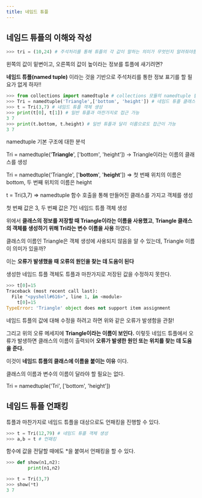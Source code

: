 ```yaml
---
title: 네임드 튜플
---
```


## 네임드 튜플의 이해와 작성

```python
>>> tri = (10,24) # 주석처리를 통해 튜플의 각 값이 말하는 의미가 무엇인지 알려줘야함.
```

왼쪽의 값이 밑변이고, 오른쪽의 값이 높이라는 정보를 튜플에 새기려면?

**네임드 튜플(named tuple)** 이라는 것을 기반으로 주석처리를 통한 정보 표기를 할 필요가 없게 하자!!

```python
>>> from collections import namedtuple # collections 모듈의 namedtuple 함수 호출
>>> Tri = namedtuple('Triangle',['bottom', 'height']) # 네임드 튜플 클래스 생성
>>> t = Tri(3,7) # 네임드 튜플 객체 생성
>>> print(t[0], t[1]) # 일반 튜플과 마찬가지로 접근 가능
3 7
>>> print(t.bottom, t.height) # 일반 튜플과 달리 이름으로도 접근이 가능
3 7
```

namedtuple 기본 구조에 대한 분석

Tri = namedtuple('**Triangle**', ['bottom', 'height']) -> Triangle이라는 이름의 클래스를 생성

Tri = namedtuple('Triangle', ['**bottom**', '**height**']) => 첫 번째 위치의 이름은 bottom, 두 번째 위치의 이름은 height

t = Tri(3,7) => namedtuple 함수 호출을 통해 만들어진 클래스를 가지고 객체를 생성

첫 번째 값은 3, 두 번째 값은 7인 네임드 튜플 객체 생성

위에서 **클래스의 정보를 저장할 때 Triangle이라는 이름을 사용했고**, **Triangle 클래스의 객체를 생성하기 위해 Tri라는 변수 이름을 사용** 하였다.

클래스의 이름인 Triangle은 객체 생성에 사용되지 않음을 알 수 있는데, Triangle 이름이 의미가 있을까?

이는 **오류가 발생했을 때 오류의 원인을 찾는 데 도움이 된다**

생성한 네임드 튜플 객체도 튜플과 마찬가지로 저장된 값을 수정하지 못한다.

```python
>>> t[0]=15
Traceback (most recent call last):
  File "<pyshell#616>", line 1, in <module>
    t[0]=15
TypeError: 'Triangle' object does not support item assignment
```

네임드 튜플의 값에 대해 수정을 하려고 하면 위와 같은 오류가 발생함을 관찰!

그리고 위의 오류 메세지에 **Triangle이라는 이름이 보인다.** 이렇듯 네임드 튜플에서 오류가 발생하면 클래스의 이름이 출력되어 **오류가 발생한 원인 또는 위치를 찾는 데 도움을 준다.**

이것이 **네임드 튜플의 클래스에 이름을 붙이는 이유** 이다.

클래스의 이름과 변수의 이름이 달라야 할 필요는 없다.

Tri = namedtuple('Tri', ['bottom', 'height'])

## 네임드 튜플 언패킹

튜플과 마찬가지로 네임드 튜플을 대상으로도 언패킹을 진행할 수 있다.

```python
>>> t = Tri(12,79) # 네임드 튜플 객체 생성
>>> a,b = t # 언패킹
```

함수에 값을 전달할 때에도 \*을 붙여서 언패킹을 할 수 있다.

```python
>>> def show(n1,n2):
        print(n1,n2)

>>> t = Tri(3,7)
>>> show(*t)
3 7
```
